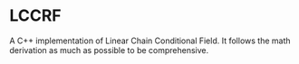 LCCRF
=====

A C++ implementation of Linear Chain Conditional Field. It follows the math derivation as much as possible to be comprehensive.
